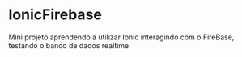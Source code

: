 # IonicFirebase
Mini projeto aprendendo a utilizar Ionic interagindo com o FireBase, testando o banco de dados realtime
